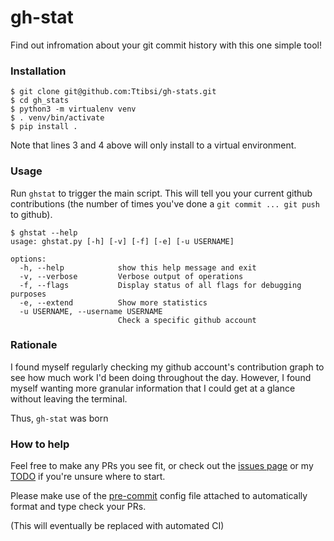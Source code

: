# gh-stat

Find out infromation about your git commit history with this one simple tool!

### Installation

```console
$ git clone git@github.com:Ttibsi/gh-stats.git
$ cd gh_stats
$ python3 -m virtualenv venv
$ . venv/bin/activate
$ pip install .
```

Note that lines 3 and 4 above will only install to a virtual environment.

### Usage

Run `ghstat` to trigger the main script. This will tell you your current
github contributions (the number of times you've done a
`git commit ... git push` to github).

```console
$ ghstat --help
usage: ghstat.py [-h] [-v] [-f] [-e] [-u USERNAME]

options:
  -h, --help            show this help message and exit
  -v, --verbose         Verbose output of operations
  -f, --flags           Display status of all flags for debugging purposes
  -e, --extend          Show more statistics
  -u USERNAME, --username USERNAME
                        Check a specific github account
```

### Rationale

I found myself regularly checking my github account's contribution graph
to see how much work I'd been doing throughout the day.  However, I found
myself wanting more granular information that I could get at a glance without
leaving the terminal.

Thus, `gh-stat` was born


### How to help

Feel free to make any PRs you see fit, or check out the
[issues page](https://github.com/Ttibsi/gh-stats/issues) or my [TODO](https://github.com/Ttibsi/gh-stats/blob/master/TODO.txt)
if you're unsure where to start.

Please make use of the [pre-commit](https://pre-commit.com) config file
attached to automatically format and type check your PRs.

(This will eventually be replaced with automated CI)
